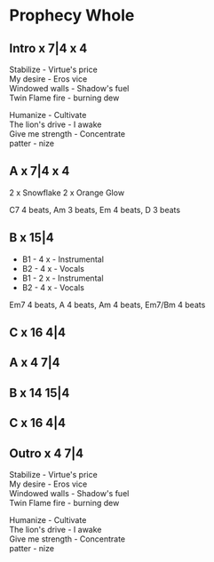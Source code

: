 # Prophecy Whole

## Intro x 7|4 x 4

Stabilize - Virtue's price  
My desire - Eros vice  
Windowed walls - Shadow's fuel  
Twin Flame fire - burning dew  

Humanize - Cultivate  
The lion's drive - I awake  
Give me strength - Concentrate  
patter - nize

## A x 7|4 x 4

2 x Snowflake
2 x Orange Glow

C7 4 beats, Am 3 beats, Em 4 beats, D 3 beats

## B x 15|4

* B1 - 4 x - Instrumental
* B2 - 4 x - Vocals
* B1 - 2 x - Instrumental
* B2 - 4 x - Vocals

Em7 4 beats, A 4 beats, Am 4 beats, Em7/Bm 4 beats

## C x 16 4|4

## A x 4 7|4

## B x 14 15|4

## C x 16 4|4

## Outro x 4 7|4

Stabilize - Virtue's price  
My desire - Eros vice  
Windowed walls - Shadow's fuel  
Twin Flame fire - burning dew  

Humanize - Cultivate  
The lion's drive - I awake  
Give me strength - Concentrate  
patter - nize
